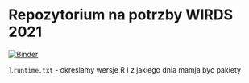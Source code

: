 # Repozytorium na potrzby WIRDS 2021

[![Binder](https://mybinder.org/badge_logo.svg)](https://mybinder.org/v2/gh/kiszkatom/wirds-2021-binder-przyklad/main?urlpath=rstudio)

1.`runtime.txt` - okreslamy wersje R i z jakiego dnia mamja byc pakiety
